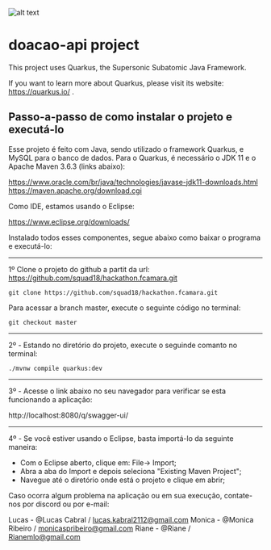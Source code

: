 ![alt text](https://i.postimg.cc/LXjTgrMH/Squad18-1.jpg)

# doacao-api project

This project uses Quarkus, the Supersonic Subatomic Java Framework.

If you want to learn more about Quarkus, please visit its website: https://quarkus.io/ .



## Passo-a-passo de como instalar o projeto e executá-lo

Esse projeto é feito com Java, sendo utilizado o framework Quarkus, e MySQL para o banco de dados.
Para o Quarkus, é necessário o JDK 11 e o Apache Maven 3.6.3 (links abaixo):

https://www.oracle.com/br/java/technologies/javase-jdk11-downloads.html
https://maven.apache.org/download.cgi

Como IDE, estamos usando o Eclipse:

https://www.eclipse.org/downloads/


Instalado todos esses componentes, segue abaixo como baixar o programa e executá-lo:


*****
1º Clone o projeto do github a partit da url: https://github.com/squad18/hackathon.fcamara.git 

```shell script
git clone https://github.com/squad18/hackathon.fcamara.git
```

Para acessar a branch master, execute o seguinte código no terminal:

```shell script
git checkout master
```


*****
2º - Estando no diretório do projeto, execute o seguinde comanto no terminal:

```shell script
./mvnw compile quarkus:dev
```


*****
3º - Acesse o link abaixo no seu navegador para verificar se esta funcionando a aplicação:

http://localhost:8080/q/swagger-ui/



*****
4º - Se você estiver usando o Eclipse, basta importá-lo da seguinte maneira:

- Com o Eclipse aberto, clique em: File-> Import;
- Abra   a aba do Import e depois seleciona "Existing Maven Project";
- Navegue até o diretório onde está o projeto e clique em abrir;


Caso ocorra algum problema na aplicação ou em sua execução, contate-nos por discord ou por e-mail:

Lucas - @Lucas Cabral / lucas.kabral2112@gmail.com
Monica - @Monica Ribeiro / monicaspribeiro@gmail.com
Riane - @Riane / Rianemlo@gmail.com